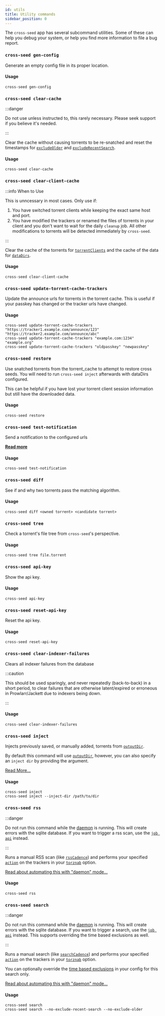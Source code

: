 ```yaml
---
id: utils
title: Utility commands
sidebar_position: 0
---
```


The `cross-seed` app has several subcommand utilities. Some of these can help
you debug your system, or help you find more information to file a bug report.

### `cross-seed gen-config`

Generate an empty config file in its proper location.

#### Usage

```shell
cross-seed gen-config
```

### `cross-seed clear-cache`

:::danger

Do not use unless instructed to, this rarely necessary. Please seek support if
you believe it's needed.

:::

Clear the cache without causing torrents to be re-snatched and reset the
timestamps for [`excludeOlder`](../basics/options.md#excludeolder) and
[`excludeRecentSearch`](../basics/options.md#excluderecentsearch).

#### Usage

```shell
cross-seed clear-cache
```

### `cross-seed clear-client-cache`

:::info When to Use

This is unncessary in most cases. Only use if:

1. You have switched torrent clients while keeping the exact same host and port.
2. You have modified the trackers or renamed the files of torrents in your
   client and you don't want to wait for the daily `cleanup` job. All other
   modifications to torrents will be detected immediately by `cross-seed`.

:::

Clear the cache of the torrents for
[`torrentClients`](../basics/options.md#torrentclients) and the cache of the
data for [`dataDirs`](../basics/options.md#datadirs).

#### Usage

```shell
cross-seed clear-client-cache
```

### `cross-seed update-torrent-cache-trackers`

Update the announce urls for torrents in the torrent cache.
This is useful if your passkey has changed or the tracker urls have changed.

#### Usage

```shell
cross-seed update-torrent-cache-trackers "https://tracker1.example.com/announce/123" "https://tracker2.example.com/announce/abc"
cross-seed update-torrent-cache-trackers "example.com:1234" "example.org"
cross-seed update-torrent-cache-trackers "oldpasskey" "newpasskey"
```

### `cross-seed restore`

Use snatched torrents from the torrent_cache to attempt to restore cross seeds.
You will need to run `cross-seed inject` afterwards with dataDirs configured.

This can be helpful if you have lost your torrent client session information but
still have the downloaded data.

#### Usage

```shell
cross-seed restore
```

### `cross-seed test-notification`

Send a notification to the configured urls

[**Read more**](../basics/options.md#notificationwebhookurls)

#### Usage

```shell
cross-seed test-notification
```

### `cross-seed diff`

See if and why two torrents pass the matching algorithm.

#### Usage

```shell
cross-seed diff <owned torrent> <candidate torrent>
```

### `cross-seed tree`

Check a torrent's file tree from `cross-seed`'s perspective.

#### Usage

```shell
cross-seed tree file.torrent
```

### `cross-seed api-key`

Show the api key.

#### Usage

```shell
cross-seed api-key
```

### `cross-seed reset-api-key`

Reset the api key.

#### Usage

```shell
cross-seed reset-api-key
```

### `cross-seed clear-indexer-failures`

Clears all indexer failures from the database

:::caution

This should be used sparingly, and never repeatedly (back-to-back) in a short
period, to clear failures that are otherwise latent/expired or erroneous in
Prowlarr/Jackett due to indexers being down.

:::

#### Usage

```shell
cross-seed clear-indexer-failures
```

### `cross-seed inject`

Injects previously saved, or manually added, torrents from
[`outputDir`](../basics/options.md#outputdir).

By default this command will use [`outputDir`](../basics/options.md#outputdir),
however, you can also specify an `inject dir` by providing the argument.

[Read More...](../tutorials/injection.md#manual-or-scheduled-injection)

#### Usage

```shell
cross-seed inject
cross-seed inject --inject-dir /path/to/dir
```

### `cross-seed rss`

:::danger

Do not run this command while the [daemon](../basics/managing-the-daemon.mdx)
is running. This will create errors with the sqlite database. If you want to
trigger a rss scan, use the [`job api`](../basics/faq-troubleshooting.md#is-there-a-way-to-trigger-a-specific-cross-seed-job-ahead-of-schedule)
instead.

:::

Runs a manual RSS scan (like [`rssCadence`](../basics/options.md#rsscadence))
and performs your specified [`action`](../basics/options.md#action) on the
trackers in your [`torznab`](../basics/options.md#torznab) option.

[Read about automating this with "daemon" mode...](../basics/getting-started.mdx)

#### Usage

```shell
cross-seed rss
```

### `cross-seed search`

:::danger

Do not run this command while the [daemon](../basics/managing-the-daemon.mdx)
is running. This will create errors with the sqlite database. If you want to
trigger a search, use the
[`job api`](../basics/faq-troubleshooting.md#how-can-i-disable-the-time-based-exclude-options-in-a-cross-seed-search)
instead. This supports overriding the time based exclusions as well.

:::

Runs a manual search (like
[`searchCadence`](../basics/options.md#searchcadence)) and performs your
specified [`action`](../basics/options.md#action) on the trackers in your
[`torznab`](../basics/options.md#torznab) option.

You can optionally override the
[time based exclusions](../v6-migration.md#stricter-configjs-validation) in your
config for this search only.

[Read about automating this with "daemon" mode...](../basics/getting-started.mdx)

#### Usage

```shell
cross-seed search
cross-seed search --no-exclude-recent-search --no-exclude-older
```
